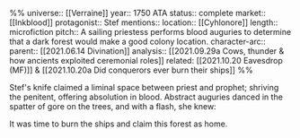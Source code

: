 %%
universe:: [[Verraine]]
year:: 1750 ATA
status:: complete
market:: [[Inkblood]]
protagonist:: Stef
mentions::
location:: [[Cyhlonore]]
length:: microfiction
pitch:: A sailing priestess performs blood auguries to determine that a dark forest would make a good colony location. 
character-arc::
parent:: [[2021.06.14 Divination]]
analysis:: [[2021.09.29a Cows, thunder & how ancients exploited ceremonial roles]]
related: [[2021.10.20 Eavesdrop (MF)]] & [[2021.10.20a Did conquerors ever burn their ships]]
%% 

Stef's knife claimed a liminal space between priest and prophet; shriving the penitent, offering absolution in blood. Abstract auguries danced in the spatter of gore on the trees, and with a flash, she knew: 

It was time to burn the ships and claim this forest as home.




